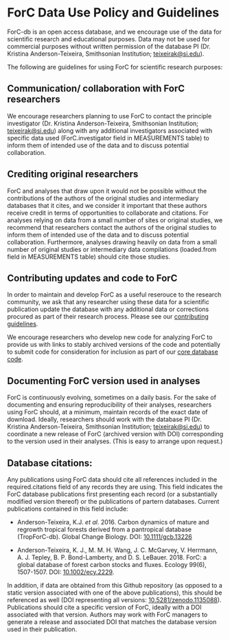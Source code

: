 # ForC Data Use Policy and Guidelines

ForC-db is an open access database, and we encourage use of the data for scientific research and educational purposes. Data may not be used for commercial purposes without written permission of the database PI (Dr. Kristina Anderson-Teixeira, Smithsonian Institution; teixeirak@si.edu). 

The following are guidelines for using ForC for scientific research purposes:

## Communication/ collaboration with ForC researchers

We encourage researchers planning to use ForC to contact the principle investigator (Dr. Kristina Anderson-Teixeira, Smithsonian Institution; teixeirak@si.edu) along with any additional investigators associated with specific data used (ForC.investigator field in MEASUREMENTS table) to inform them of intended use of the data and to discuss potential collaboration. 

## Crediting original researchers

ForC and analyses that draw upon it would not be possible without the contributions of the authors of the original studies and intermediary databases that it cites, and we consider it important that these authors receive credit in terms of opportunities to collaborate and citations. For analyses relying on data from a small number of sites or original studies, we recommend that researchers contact the authors of the original studies to inform them of intended use of the data and to discuss potential collaboration. Furthermore, analyses drawing heavily on data from a small number of original studies or intermediary data compilations (loaded.from field in MEASUREMENTS table) should cite those studies.

## Contributing updates and code to ForC

In order to maintain and develop ForC as a useful reserouce to the research community, we ask that any researcher using these data for a scientific publication update the database with any additional data or corrections procured as part of their research process. Please see our [contributing guidelines](https://github.com/forc-db/ForC/blob/master/CONTRIBUTING.md). 

We encourage researchers who develop new code for analyzing ForC to provide us with links to stably archived versions of the code and potentially to submit code for consideration for inclusion as part of our [core database code](https://github.com/forc-db/ForC/tree/master/scripts).

## Documenting ForC version used in analyses

ForC is continuously evolving, sometimes on a daily basis. For the sake of documenting and ensuring reproducibility of their analyses, researchers using ForC should, at a minimum, maintain records of the exact date of download. Ideally, researchers should work with the database PI (Dr. Kristina Anderson-Teixeira, Smithsonian Institution; teixeirak@si.edu) to coordinate a new release of ForC (archived version with DOI) corresponding to the version used in their analyses. (This is easy to arrange upon request.)

## Database citations:

Any publications using ForC data should cite all references included in the required.citations field of any records they are using. This field indicates the ForC database publications first presenting each record (or a substantially modified version thereof) or the publications of partern databases. Current publications contained in this field include:

* Anderson-Teixeira, K.J. *et al.* 2016. Carbon dynamics of mature and regrowth tropical forests derived from a pantropical database (TropForC-db). Global Change Biology. DOI: [10.1111/gcb.13226](http://dx.doi.org/10.1111/gcb.13226) 

* Anderson-Teixeira, K. J., M. M. H. Wang, J. C. McGarvey, V. Herrmann, A. J. Tepley, B. P. Bond-Lamberty, and D. S. LeBauer. 2018. ForC: a global database of forest carbon stocks and fluxes. Ecology 99(6), 1507-1507. DOI: [10.1002/ecy.2229](https://esajournals.onlinelibrary.wiley.com/doi/10.1002/ecy.2229).

In addition, if data are obtained from this Github repository (as opposed to a static version associated with one of the above publications), this should be referenced as well (DOI representing all versions: [10.5281/zenodo.1135088](https://doi.org/10.5281/zenodo.1187192)). Publications should cite a specific version of ForC, ideally with a DOI associated with that version. Authors may work with ForC managers to generate a release and associated DOI that matches the database version used in their publication.
